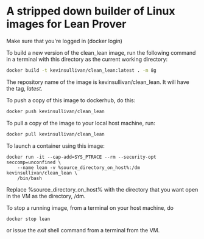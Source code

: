 # A stripped down builder of Linux images for Lean Prover

Make sure that you're logged in (docker login)

To build a new version of the clean_lean image, run
the following command in a terminal with this directory
as the current working directory:
``` sh
docker build -t kevinsullivan/clean_lean:latest . -m 8g
```
The repository name of the image is kevinsullivan/clean_lean.
It will have the tag, *latest*.

To push a copy of this image to dockerhub, do this:
``` sh
docker push kevinsullivan/clean_lean
```

To pull a copy of the image to your local host machine, run: 
```sh
docker pull kevinsullivan/clean_lean
```

To launch a container using this image:
```
docker run -it --cap-add=SYS_PTRACE --rm --security-opt seccomp=unconfined \
    --name lean -v %source_directory_on_host%:/dm kevinsullivan/clean_lean \
    /bin/bash
```
Replace %source_directory_on_host% with the directory that you want open in
the VM as the directory, /dm.

To stop a running image, from a terminal on your host machine, do
``` sh
docker stop lean
```
or issue the *exit* shell command from a terminal from the VM.


